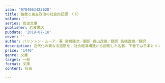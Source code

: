 ```yaml
---
isbn: '9784003423028'
title: 独裁と民主政治の社会的起源　（下）
volume: ''
series: 岩波文庫
publisher: 岩波書店
pubdate: '2019-07-18'
cover: ''
author: バリントン・ムーア／著 宮崎隆次／翻訳 森山茂徳／翻訳 高橋直樹／翻訳
description: 近代化の異なる道筋を，社会経済構造から説明した名著．下巻では日本とインドを分析．(解説・小川有美)(全二冊完結)
price: '1440'
genre: 文庫
target: 一般
format: 文庫
content: 社会

---
```

